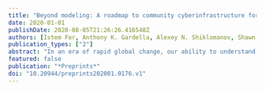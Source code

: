 ```yaml
---
title: "Beyond modeling: A roadmap to community cyberinfrastructure for ecological data-model integration"
date: 2020-01-01
publishDate: 2020-08-05T21:26:26.416548Z
authors: [Istem Fer, Anthony K. Gardella, Alexey N. Shiklomanov, Shawn P. Serbin, Martin G. De Kauwe, Ann Raiho, Miriam R. Johnston, Ankur Desai, Toni Viskari, Tristan Quaife, David S. LeBauer, Elizabeth M. Cowdery, Rob Kooper, Joshua B. Fisher, Benjamin Poulter, Matthew J. Duveneck, Forrest M. Hoffman, William Parton, Joshua Mantooth, Eleanor E. Campbell, Katherine D. Haynes, Kevin Schaefer, Kevin R. Wilcox, Michael C. Dietze]
publication_types: ["2"]
abstract: "In an era of rapid global change, our ability to understand and predict Earth's natural systems is lagging behind our ability to monitor and measure changes in the biosphere. Bottlenecks in our ability to process information have reduced our capacity to fully exploit the growing volume and variety of data. Here, we take a critical look at the information infrastructure that connects modeling and measurement efforts, and propose a roadmap that accelerates production of new knowledge. We propose that community cyberinfrastructure tools can help mend the divisions between empirical research and modeling, and accelerate the pace of discovery. A new era of data-model integration requires investment in accessible, scalable, transparent tools that integrate the expertise of the whole community, not just a clique of ‘modelers’. This roadmap focuses on five key opportunities for community tools: the underlying backbone to community cyberinfrastructure; data ingest; calibration of models to data; model-data benchmarking; and data assimilation and ecological forecasting. This community-driven approach is key to meeting the pressing needs of science and society in the 21st century."
featured: false
publication: "*Preprints*"
doi: "10.20944/preprints202001.0176.v1"
---
```


